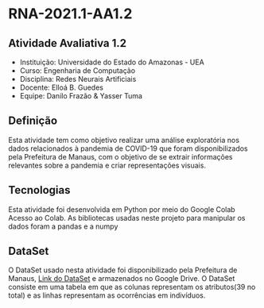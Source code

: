 # RNA-2021.1-AA1.2
## Atividade Avaliativa 1.2
* Instituição: Universidade do Estado do Amazonas - UEA
* Curso: Engenharia de Computação
* Disciplina: Redes Neurais Artificiais
* Docente: Elloá B. Guedes
* Equipe: Danilo Frazão & Yasser Tuma

## Definição
Esta atividade tem como objetivo realizar uma análise exploratória nos dados relacionados à pandemia de COVID-19 que foram disponibilizados pela Prefeitura de Manaus, com o objetivo de se extrair informações relevantes sobre a pandemia e criar representações visuais.

## Tecnologias
Esta atividade foi desenvolvida em Python por meio do Google Colab Acesso ao Colab. As bibliotecas usadas neste projeto para manipular os dados foram a pandas e a numpy

## DataSet
O DataSet usado nesta atividade foi disponibilizado pela Prefeitura de Manaus, [Link do DataSet](https://covid19.manaus.am.gov.br/wp-content/uploads/Manaus.csv) e armazenados no Google Drive.
O DataSet consiste em uma tabela em que as colunas representam os atributos(39 no total) e as linhas representam as ocorrências em indivíduos.
